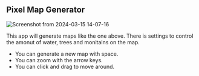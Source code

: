 ## Pixel Map Generator

![Screenshot from 2024-03-15 14-07-16](https://github.com/windyGarlic/Pixel-map-generator/assets/111098407/b750aa57-89c7-401d-b680-0c79626b0e73)

This app will generate maps like the one above. There is settings to control the amonut of water, trees and monitains on the map. 

- You can generate a new map with space.
- You can zoom with the arrow keys.
- You can click and drag to move around.

